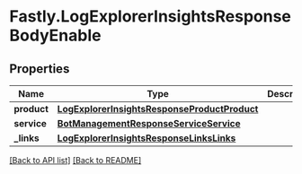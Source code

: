 # Fastly.LogExplorerInsightsResponseBodyEnable

## Properties

Name | Type | Description | Notes
------------ | ------------- | ------------- | -------------
**product** | [**LogExplorerInsightsResponseProductProduct**](LogExplorerInsightsResponseProductProduct.md) |  | [optional] 
**service** | [**BotManagementResponseServiceService**](BotManagementResponseServiceService.md) |  | [optional] 
**_links** | [**LogExplorerInsightsResponseLinksLinks**](LogExplorerInsightsResponseLinksLinks.md) |  | [optional] 


[[Back to API list]](../../README.md#endpoints) [[Back to README]](../../README.md)
